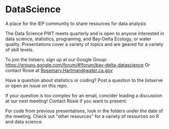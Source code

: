 # DataScience
A place for the IEP community to share resources for data analysis

The Data Science PWT meets quarterly and is open to anyone interested in data science, statistics, programing, and Bay-Delta Ecology, or water quality. Presentations cover a variety of topics and are geared for a variety of skill levels. 

To join the listserv, sign up at our Google Group:
https://groups.google.com/forum/#!forum/bay-delta-datascience 
Or contact Rosie at Rosemary.Hartman@water.ca.gov

Have a question about statistics or coding? Post a question to the listserve or open an issue on this repo. 

If your question is too complex for an email, concider leading a discussion at our next meeting! Contact Rosie if you want to present.

For code from previous presentations, look in the folders under the date of the meeting. Check out "other resources" for a variety of resources on R and data science.

